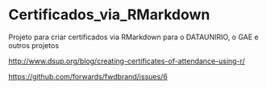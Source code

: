 # Certificados_via_RMarkdown

Projeto para criar certificados via RMarkdown para o DATAUNIRIO, o GAE e outros projetos

http://www.dsup.org/blog/creating-certificates-of-attendance-using-r/

https://github.com/forwards/fwdbrand/issues/6